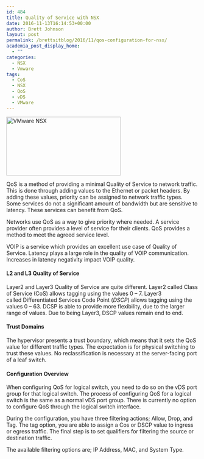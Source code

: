 ```yaml
---
id: 484
title: Quality of Service with NSX
date: 2016-11-13T16:14:53+00:00
author: Brett Johnson
layout: post
permalink: /brettsitblog/2016/11/qos-configuration-for-nsx/
academia_post_display_home:
  - ""
categories:
  - NSX
  - Vmware
tags:
  - CoS
  - NSX
  - QoS
  - vDS
  - VMware
---
```

<img class="alignnone size-medium wp-image-486" src="https://sdbrett.com/assets/images/2016/11/VMW-NSX-Logo1-300x154.jpg" alt="VMware NSX" width="300" height="154" srcset="https://sdbrett.com/assets/images2016/11/VMW-NSX-Logo1-300x154.jpg 300w, https://sdbrett.com/assets/images2016/11/VMW-NSX-Logo1-260x133.jpg 260w, https://sdbrett.com/assets/images2016/11/VMW-NSX-Logo1.jpg 359w" sizes="(max-width: 300px) 100vw, 300px" />

QoS is a method of providing a minimal Quality of Service to network traffic. This is done through adding values to the Ethernet or packet headers. By adding these values, priority can be assigned to network traffic types. Some services do not a significant amount of bandwidth but are sensitive to latency. These services can benefit from QoS.

Networks use QoS as a way to give priority where needed. A service provider often provides a level of service for their clients. QoS provides a method to meet the agreed service level.

VOIP is a service which provides an excellent use case of Quality of Service. Latency plays a large role in the quality of VOIP communication. Increases in latency negativity impact VOIP quality.

#### L2 and L3 Quality of Service

Layer2 and Layer3 Quality of Service are quite different. Layer2 called Class of Service (CoS) allows tagging using the values 0 &#8211; 7. Layer3 called Differentiated Services Code Point (_DSCP_) allows tagging using the values 0 &#8211; 63. DCSP is able to provide more flexibility, due to the larger range of values. Due to being Layer3, DSCP values remain end to end.

#### Trust Domains

The hypervisor presents a trust boundary, which means that it sets the QoS value for different traffic types. The expectation is for physical switching to trust these values. No reclassification is necessary at the server-facing port of a leaf switch.

#### Configuration Overview

When configuring QoS for logical switch, you need to do so on the vDS port group for that logical switch. The process of configuring QoS for a logical switch is the same as a normal vDS port group. There is currently no option to configure QoS through the logical switch interface.

During the configuration, you have three filtering actions; Allow, Drop, and Tag. The tag option, you are able to assign a Cos or DSCP value to ingress or egress traffic. The final step is to set qualifiers for filtering the source or destination traffic.

The available filtering options are; IP Address, MAC, and System Type.